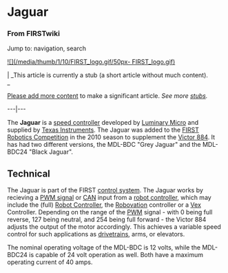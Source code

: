 

# Jaguar

### From FIRSTwiki

Jump to: navigation, search

[![](/media/thumb/1/10/FIRST_logo.gif/50px-
FIRST_logo.gif)](Image:FIRST_logo.gif "" )

|  _This article is currently a stub (a short article without much content).  
_

[Please add more
content](http://www.firstwiki.net/index.php?title=Jaguar&action=edit
"http://www.firstwiki.net/index.php?title=Jaguar&action=edit" ) to make a
significant article. _See more [stubs](Special:Shortpages
"Special:Shortpages" )._  
  
---|---  
  
The **Jaguar** is a [speed controller](Speed_Controller "Speed
Controller" ) developed by [Luminary
Micro](/index.php?title=Luminary_Micro&action=edit "Luminary Micro" ) and
supplied by [Texas Instruments](/index.php?title=Texas_Instruments&action=edit
"Texas Instruments" ). The Jaguar was added to the [FIRST Robotics
Competition](FIRST_Robotics_Competition "FIRST Robotics
Competition" ) in the 2010 season to supplement the [Victor
884](Victor_884 "Victor 884" ). It has had two different versions,
the MDL-BDC "Grey Jaguar" and the MDL-BDC24 "Black Jaguar".


## Technical

The Jaguar is part of the FIRST [control system](Control_system
"Control system" ). The Jaguar works by recieving a [PWM
signal](PWM_signal "PWM signal" ) or
[CAN](/index.php?title=CAN&action=edit "CAN" ) input from a [robot
controller](Robot_controller "Robot controller" ), which may
include the (full) [Robot Controller](Robot_Controller "Robot
Controller" ), the [Robovation](Robovation "Robovation" )
controller or a [Vex](Vex "Vex" ) Controller. Depending on the
range of the [PWM](PWM "PWM" ) signal - with 0 being full reverse,
127 being neutral, and 254 being full forward - the Victor 884 adjusts the
output of the motor accordingly. This achieves a variable speed control for
such applications as [drivetrains](Drive_trains "Drive trains" ),
arms, or elevators.

The nominal operating voltage of the MDL-BDC is 12 volts, while the MDL-BDC24
is capable of 24 volt operation as well. Both have a maximum operating current
of 40 amps.

